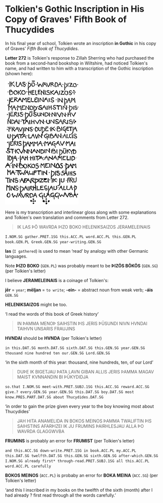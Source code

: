 # Tolkien's Gothic Inscription in His Copy of Graves' Fifth Book of Thucydides

In his final year of school, Tolkien wrote an inscription **in Gothic** in his copy of Graves' _Fifth Book of Thucydides_.

**Letter 272** is Tolkien's response to Zillah Sherring who had purchased the book from a second-hand bookshop in Wiltshire, had noticed Tolkien's name, and had written to him with a transcription of the Gothic inscription (shown here):

![](tolkien-thucydides-gothic.jpeg)

Here is my transcription and interlinear gloss along with some explanations and Tolkien's own translation and comments from Letter 272.

> IK LAS ÞŌ WAVRDA ÞIZO BOKO HELENIKSAIZOS JERAMELEINAIS

`I.NOM.SG gather.PRET.1SG this.ACC.PL word.ACC.PL this.GEN.PL book.GEN.PL Greek.GEN.SG year-writing.GEN.SG`

**las** (`I gathered`) is used to mean ‘read’ by analogy with other Germanic languages.

Note **ÞIZO BOKO** (`GEN.PL`) was probably meant to be **ÞIZŌS BŌKŌS** (`GEN.SG`) (per Tolkien's letter)

I believe **JERAMELEINAIS** is a coinage of Tolkien's:

**jēr** = `year`;
**mēljan** = `to write`;
**-ein-** = abstract noun from weak verb;
**-áis** `GEN.SG`

**HELENIKSAIZOS** might be too.

‘I read the words of this book of Greek history’

> IN ÞAMMA MENOÞ SAIHSTIN ÞIS JERIS ÞŪSUNDI NIVN HVNDAI TAIHVN UNSARIS FRAUJINS

**HVNDAI** should be **HVNDA** (per Tolkien's letter)

`in this.DAT.SG month.DAT.SG sixth.DAT.SG this.GEN.SG year.GEN.SG thousand nine hundred ten our.GEN.SG Lord.GEN.SG`

‘in the sixth month of this year: thousand, nine hundreds, ten, of our Lord’

> DUÞE IK BIGETJAU ÞATA LAVN GIBAN ALLIS JERIS ÞAMMA MAGAV MAIST KVNNANDIN BI ÞŪKYDIDJA

`so.that I.NOM.SG meet-with.PRET.SUBJ.1SG this.ACC.SG reward.ACC.SG give.? every.GEN.SG year.GEN.SG this.DAT.SG boy.DAT.SG most know.PRES.PART.DAT.SG about Thucydides.DAT.SG`

‘in order to gain the prize given every year to the boy knowing most about Thucydides’

> JAH HITA ANAMELIDA IN BOKOS MEINOS ÞAMMA TWALIFTIN ÞIS SAIHSTINS AFARÞIZEI IK JU FRUMINS ÞAIRHLESJAU ALLA ÞO WAVRDA GLAGGWVBA

**FRUMINS** is probably an error for **FRUMIST** (per Tolkien's letter)

`and this.ACC.SG down-write.PRET.1SG in book.ACC.PL my.ACC.PL this.DAT.SG twelfth.DAT.SG this.GEN.SG sixth.GEN.SG after-which.GEN.SG I.NOM.SG already first* through-read.PRET.SUBJ.1SG all this.ACC.PL word.ACC.PL carefully`

**BOKOS MEINOS** (`ACC.PL`) is probaby an error for **BOKA MEINA** (`ACC.SG`) (per Tolkien's letter)

‘and this I inscribed in my books on the twelfth of the sixth (month) after I had already ? first read through all the words carefully.’

